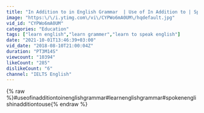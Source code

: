 ```yaml
---
title: "In Addition to in English Grammar  | Use of In Addition to | Spoken English Learning Videos part 101"
image: "https:\/\/i.ytimg.com\/vi\/CYPWo6mA0UM\/hqdefault.jpg"
vid_id: "CYPWo6mA0UM"
categories: "Education"
tags: ["learn english","learn grammer","learn to speak english"]
date: "2021-10-01T13:46:39+03:00"
vid_date: "2018-08-10T21:00:04Z"
duration: "PT3M14S"
viewcount: "10394"
likeCount: "285"
dislikeCount: "6"
channel: "IELTS English"
---
```

{% raw %}#useofinadditiontoinenglishgrammar#learnenglishgrammar#spokenenglishinadditiontouse{% endraw %}
